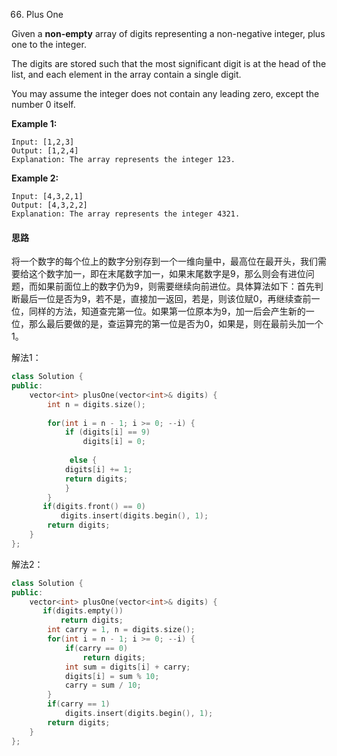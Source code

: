 66. Plus One

Given a **non-empty** array of digits representing a non-negative integer, plus one to the integer.

The digits are stored such that the most significant digit is at the head of the list, and each element in the array contain a single digit.

You may assume the integer does not contain any leading zero, except the number 0 itself.

**Example 1:**

```
Input: [1,2,3]
Output: [1,2,4]
Explanation: The array represents the integer 123.
```

**Example 2:**

```
Input: [4,3,2,1]
Output: [4,3,2,2]
Explanation: The array represents the integer 4321.
```

#### 思路

将一个数字的每个位上的数字分别存到一个一维向量中，最高位在最开头，我们需要给这个数字加一，即在末尾数字加一，如果末尾数字是9，那么则会有进位问题，而如果前面位上的数字仍为9，则需要继续向前进位。具体算法如下：首先判断最后一位是否为9，若不是，直接加一返回，若是，则该位赋0，再继续查前一位，同样的方法，知道查完第一位。如果第一位原本为9，加一后会产生新的一位，那么最后要做的是，查运算完的第一位是否为0，如果是，则在最前头加一个1。



解法1：

```c++
class Solution {
public:
    vector<int> plusOne(vector<int>& digits) {
        int n = digits.size();
        
        for(int i = n - 1; i >= 0; --i) {
            if (digits[i] == 9)
                digits[i] = 0;
            
             else {
            digits[i] += 1;
            return digits;
            }
        }
       if(digits.front() == 0)
           digits.insert(digits.begin(), 1);
        return digits;
    }
};
```



解法2：

```c++
class Solution {
public:
    vector<int> plusOne(vector<int>& digits) {
       if(digits.empty())
           return digits;
        int carry = 1, n = digits.size();
        for(int i = n - 1; i >= 0; --i) {
            if(carry == 0)
                return digits;
            int sum = digits[i] + carry;
            digits[i] = sum % 10;
            carry = sum / 10;
        }
        if(carry == 1)
            digits.insert(digits.begin(), 1);
        return digits;
    }
};
```



